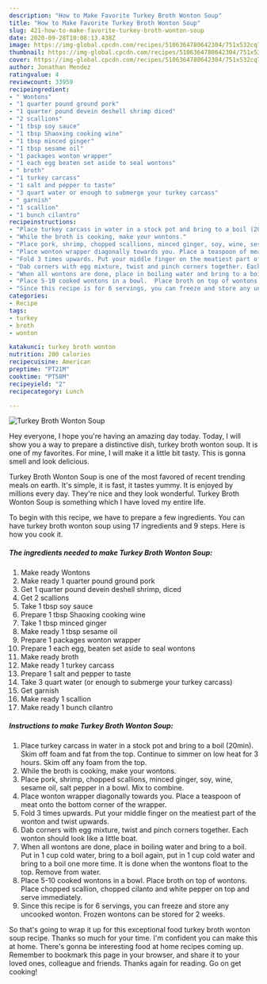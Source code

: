```yaml
---
description: "How to Make Favorite Turkey Broth Wonton Soup"
title: "How to Make Favorite Turkey Broth Wonton Soup"
slug: 421-how-to-make-favorite-turkey-broth-wonton-soup
date: 2020-09-28T10:08:13.438Z
image: https://img-global.cpcdn.com/recipes/5106364780642304/751x532cq70/turkey-broth-wonton-soup-recipe-main-photo.jpg
thumbnail: https://img-global.cpcdn.com/recipes/5106364780642304/751x532cq70/turkey-broth-wonton-soup-recipe-main-photo.jpg
cover: https://img-global.cpcdn.com/recipes/5106364780642304/751x532cq70/turkey-broth-wonton-soup-recipe-main-photo.jpg
author: Jonathan Mendez
ratingvalue: 4
reviewcount: 33959
recipeingredient:
- " Wontons"
- "1 quarter pound ground pork"
- "1 quarter pound devein deshell shrimp diced"
- "2 scallions"
- "1 tbsp soy sauce"
- "1 tbsp Shaoxing cooking wine"
- "1 tbsp minced ginger"
- "1 tbsp sesame oil"
- "1 packages wonton wrapper"
- "1 each egg beaten set aside to seal wontons"
- " broth"
- "1 turkey carcass"
- "1 salt and pepper to taste"
- "3 quart water or enough to submerge your turkey carcass"
- " garnish"
- "1 scallion"
- "1 bunch cilantro"
recipeinstructions:
- "Place turkey carcass in water in a stock pot and bring to a boil (20min). Skim off foam and fat from the top. Continue  to simmer on low heat for 3 hours. Skim off any foam from the top."
- "While the broth is cooking, make your wontons."
- "Place pork, shrimp, chopped scallions, minced ginger, soy, wine, sesame oil, salt pepper in a bowl. Mix to combine."
- "Place wonton wrapper diagonally towards you. Place a teaspoon of meat onto the bottom corner of the wrapper."
- "Fold 3 times upwards. Put your middle finger on the meatiest part of the wonton and twist upwards."
- "Dab corners with egg mixture, twist and pinch corners together. Each wonton should look like a little boat."
- "When all wontons are done, place in boiling water and bring to a boil.  Put in 1 cup cold water, bring to a boil again, put in 1 cup cold water and bring to a boil one more time. It is done when the wontons float to the top.  Remove from water."
- "Place 5-10 cooked wontons in a bowl.  Place broth on top of wontons.  Place chopped scallion, chopped cilanto and white pepper on top and serve immediately."
- "Since this recipe is for 6 servings, you can freeze and store any uncooked wonton. Frozen wontons can be stored for 2 weeks."
categories:
- Recipe
tags:
- turkey
- broth
- wonton

katakunci: turkey broth wonton 
nutrition: 200 calories
recipecuisine: American
preptime: "PT21M"
cooktime: "PT58M"
recipeyield: "2"
recipecategory: Lunch

---
```



![Turkey Broth Wonton Soup](https://img-global.cpcdn.com/recipes/5106364780642304/751x532cq70/turkey-broth-wonton-soup-recipe-main-photo.jpg)

Hey everyone, I hope you're having an amazing day today. Today, I will show you a way to prepare a distinctive dish, turkey broth wonton soup. It is one of my favorites. For mine, I will make it a little bit tasty. This is gonna smell and look delicious.



Turkey Broth Wonton Soup is one of the most favored of recent trending meals on earth. It's simple, it is fast, it tastes yummy. It is enjoyed by millions every day. They're nice and they look wonderful. Turkey Broth Wonton Soup is something which I have loved my entire life.


To begin with this recipe, we have to prepare a few ingredients. You can have turkey broth wonton soup using 17 ingredients and 9 steps. Here is how you cook it.

<!--inarticleads1-->

##### The ingredients needed to make Turkey Broth Wonton Soup:

1. Make ready  Wontons
1. Make ready 1 quarter pound ground pork
1. Get 1 quarter pound devein deshell shrimp, diced
1. Get 2 scallions
1. Take 1 tbsp soy sauce
1. Prepare 1 tbsp Shaoxing cooking wine
1. Take 1 tbsp minced ginger
1. Make ready 1 tbsp sesame oil
1. Prepare 1 packages wonton wrapper
1. Prepare 1 each egg, beaten set aside to seal wontons
1. Make ready  broth
1. Make ready 1 turkey carcass
1. Prepare 1 salt and pepper to taste
1. Take 3 quart water (or enough to submerge your turkey carcass)
1. Get  garnish
1. Make ready 1 scallion
1. Make ready 1 bunch cilantro




<!--inarticleads2-->

##### Instructions to make Turkey Broth Wonton Soup:

1. Place turkey carcass in water in a stock pot and bring to a boil (20min). Skim off foam and fat from the top. Continue  to simmer on low heat for 3 hours. Skim off any foam from the top.
1. While the broth is cooking, make your wontons.
1. Place pork, shrimp, chopped scallions, minced ginger, soy, wine, sesame oil, salt pepper in a bowl. Mix to combine.
1. Place wonton wrapper diagonally towards you. Place a teaspoon of meat onto the bottom corner of the wrapper.
1. Fold 3 times upwards. Put your middle finger on the meatiest part of the wonton and twist upwards.
1. Dab corners with egg mixture, twist and pinch corners together. Each wonton should look like a little boat.
1. When all wontons are done, place in boiling water and bring to a boil.  Put in 1 cup cold water, bring to a boil again, put in 1 cup cold water and bring to a boil one more time. It is done when the wontons float to the top.  Remove from water.
1. Place 5-10 cooked wontons in a bowl.  Place broth on top of wontons.  Place chopped scallion, chopped cilanto and white pepper on top and serve immediately.
1. Since this recipe is for 6 servings, you can freeze and store any uncooked wonton. Frozen wontons can be stored for 2 weeks.




So that's going to wrap it up for this exceptional food turkey broth wonton soup recipe. Thanks so much for your time. I'm confident you can make this at home. There's gonna be interesting food at home recipes coming up. Remember to bookmark this page in your browser, and share it to your loved ones, colleague and friends. Thanks again for reading. Go on get cooking!
